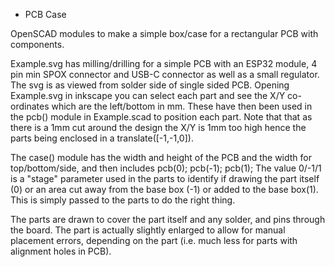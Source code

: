 * PCB Case

OpenSCAD modules to make a simple box/case for a rectangular PCB with components.

Example.svg has milling/drilling for a simple PCB with an ESP32 module, 4 pin min SPOX connector and USB-C connector as well as a small regulator. The svg is as viewed from solder side of single sided PCB. Opening Example.svg in inkscape you can select each part and see the X/Y co-ordinates which are the left/bottom in mm. These have then been used in the pcb() module in Example.scad to position each part. Note that that as there is a 1mm cut around the design the X/Y is 1mm too high hence the parts being enclosed in a translate([-1,-1,0]).

The case() module has the width and height of the PCB and the width for top/bottom/side, and then includes pcb(0); pcb(-1); pcb(1); The value 0/-1/1 is a "stage" parameter used in the parts to identify if drawing the part itself (0) or an area cut away from the base box (-1) or added to the base box(1). This is simply passed to the parts to do the right thing.

The parts are drawn to cover the part itself and any solder, and pins through the board. The part is actually slightly enlarged to allow for manual placement errors, depending on the part (i.e. much less for parts with alignment holes in PCB).
